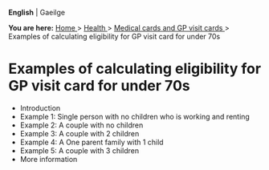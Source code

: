 **English** |  Gaeilge 

**You are here:** [ Home ](/en/) > [ Health ](/en/health/) > [ Medical cards
and GP visit cards ](/en/health/medical-cards-and-gp-visit-cards/) > Examples
of calculating eligibility for GP visit card for under 70s

#  Examples of calculating eligibility for GP visit card for under 70s

  * Introduction 
  * Example 1: Single person with no children who is working and renting 
  * Example 2: A couple with no children 
  * Example 3: A couple with 2 children 
  * Example 4: A One parent family with 1 child 
  * Example 5: A couple with 3 children 
  * More information 
